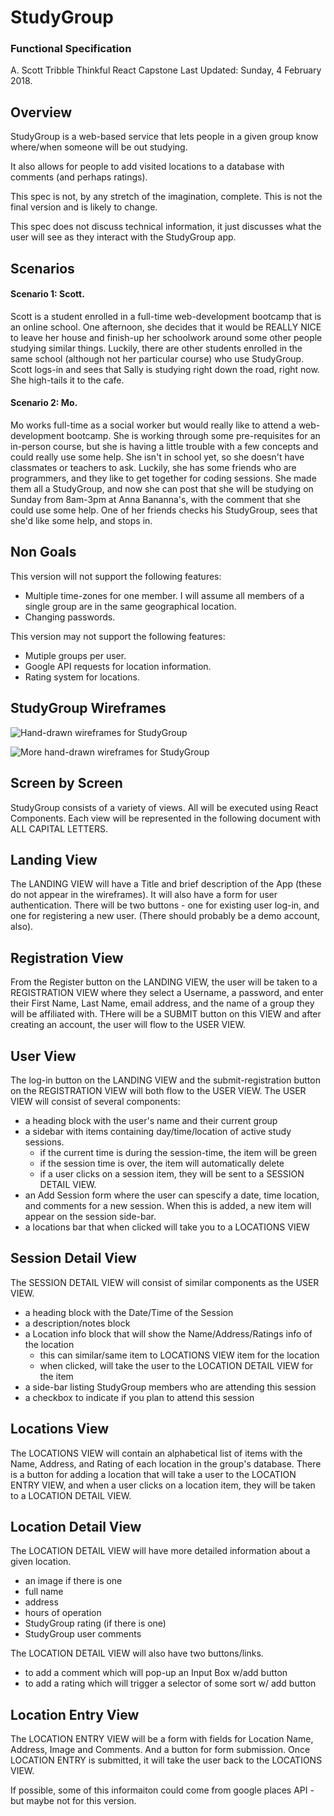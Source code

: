 # StudyGroup
### Functional Specification

A. Scott Tribble
Thinkful React Capstone
Last Updated: Sunday, 4 February 2018.

## Overview

StudyGroup is a web-based service that lets people in a given group know where/when someone will be out studying.  
    
It also allows for people to add visited locations to a database with comments (and perhaps ratings).

This spec is not, by any stretch of the imagination, complete.  This is not the final version  and is likely to change.

This spec does not discuss technical information, it just discusses what the user will see as they interact with the StudyGroup app.

## Scenarios

#### Scenario 1:  Scott.
Scott is a student enrolled in a full-time web-development bootcamp that is an online school.  One afternoon, she decides that it would be REALLY NICE to leave her house and finish-up her schoolwork around some other people studying similar things.  Luckily, there are other students enrolled in the same school (although not her particular course) who use StudyGroup.  Scott logs-in and sees that Sally is studying right down the road, right now. She high-tails it to the cafe.

#### Scenario 2:  Mo.
Mo works full-time as a social worker but would really like to attend a web-development bootcamp.  She is working through some pre-requisites for an in-person course, but she is having a little trouble with a few concepts and could really use some help.  She isn't in school yet, so she doesn't have classmates or teachers to ask.  Luckily, she has some friends who are programmers, and they like to get together for coding sessions.  She made them all a StudyGroup, and now she can post that she will be studying on Sunday from 8am-3pm at Anna Bananna's, with the comment that she could use some help.  One of her friends checks his StudyGroup, sees that she'd like some help, and stops in.


## Non Goals

This version will not support the following features:

  - Multiple time-zones for one member.  I will assume all members of  a single group are in the same geographical location.
  - Changing passwords.

This version may not support the following features:

  - Mutiple groups per user.
  - Google API requests for location information.
  - Rating system for locations.

## StudyGroup Wireframes

![Hand-drawn wireframes for StudyGroup](./wireframes/StudyGroup_wireframe1.JPG)

![More hand-drawn wireframes for StudyGroup](./wireframes/StudyGroup_wireframes_2.JPG)

## Screen by Screen

StudyGroup consists of a variety of views.  All will be executed using React Components.
Each view will be represented in the following document with ALL CAPITAL LETTERS.

## Landing View

The LANDING VIEW will have a Title and brief description of the App (these do not appear in the wireframes).  It will also have a form for user authentication.  There will be two buttons - one for existing user log-in, and one for registering a new user.  (There should probably be a demo account, also).  

## Registration View

From the Register button on the LANDING VIEW, the user will be taken to a REGISTRATION VIEW where they select a Username, a password, and enter their First Name, Last Name, email address, and the name of a group they will be affiliated with.  THere will be a SUBMIT button on this VIEW and after creating an account, the user will flow to the USER VIEW.

## User View

The log-in button on the LANDING VIEW and the submit-registration button on the REGISTRATION VIEW will both flow to the USER VIEW.  The USER VIEW will consist of several components:
  - a heading block with the user's name and their current group
  - a sidebar with items containing day/time/location of active study sessions.
    - if the current time is during the session-time, the item will be green
    - if the session time is over, the item will automatically delete
    - if a user clicks on a session item, they will be sent to a SESSION DETAIL VIEW.
  - an Add Session form where the user can spescify a date, time location, and comments for a new session.  When this is added, a new item will appear on the session side-bar.
  - a locations bar that when clicked will take you to a LOCATIONS VIEW

## Session Detail View

The SESSION DETAIL VIEW will consist of similar components as the USER VIEW.
  - a heading block with the Date/Time of the Session
  - a description/notes block 
  - a Location info block that will show the Name/Address/Ratings info of the location
    - this can similar/same item to LOCATIONS VIEW item for the location
    - when clicked, will take the user to the LOCATION DETAIL VIEW for the item
  - a side-bar listing StudyGroup members who are attending this session
  - a checkbox to indicate if you plan to attend this session  

## Locations View

The LOCATIONS VIEW will contain an alphabetical list of items with the Name, Address, and Rating of each location in the group's database.  There is a button for adding a location that will take a user to the LOCATION ENTRY VIEW,  and when a user clicks on a location item, they will be taken to a LOCATION DETAIL VIEW.

## Location Detail View

The LOCATION DETAIL VIEW will have more detailed information about a given location. 
  - an image if there is one
  - full name
  - address
  - hours of operation
  - StudyGroup rating (if there is one)
  - StudyGroup user comments

The LOCATION DETAIL VIEW will also have two buttons/links.
  - to add a comment which will pop-up an Input Box w/add button
  - to add a rating which will trigger a selector of some sort w/ add button

## Location Entry View

The LOCATION ENTRY VIEW will be a form with fields for Location Name, Address, Image and Comments. And a button for form submission.  Once LOCATION ENTRY is submitted, it will take the user back to the LOCATIONS VIEW.

If possible, some of this informaiton could come from google places API - but maybe not for this version.



